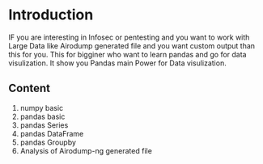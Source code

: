 
# Introduction

IF you are interesting in Infosec or pentesting and you want to work with Large Data like Airodump generated file and you want custom output than this for you. This for bigginer who want to learn pandas and go for data visulization. It show you Pandas main Power for Data visulization. 

## Content
1. numpy basic
2. pandas basic
3. pandas Series
4. pandas DataFrame
5. pandas Groupby
6. Analysis of Airodump-ng generated file

